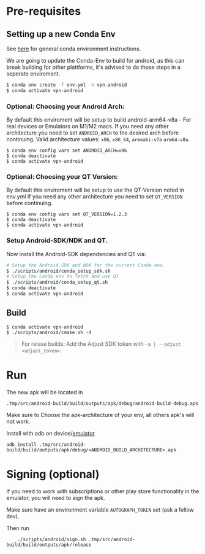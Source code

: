 # Pre-requisites

## Setting up a new Conda Env
See [here](./index.md#conda) for general conda environment instructions.

We are going to update the Conda-Env to build for android, as 
this can break building for other plattforms, it's advised to do those steps 
in a seperate enviroment. 

```bash 
$ conda env create -f env.yml -n vpn-android
$ conda activate vpn-android
```

### Optional: Choosing your Android Arch: 
By default this enviroment will be setup to build android-arm64-v8a - 
For real devices or Emulators on M1/M2 macs. 
If you need any other architecture you need to set `ANDROID_ARCH` to the desired arch before continuing.
Valid architecture values: `x86`, `x86_64`, `armeabi-v7a` `arm64-v8a`.
```
$ conda env config vars set ANDROID_ARCH=x86
$ conda deactivate
$ conda activate vpn-android
```
### Optional: Choosing your QT Version: 
By default this enviroment will be setup to use the QT-Version noted in env.yml
If you need any other architecture you need to set `QT_VERSION` before continuing.
```
$ conda env config vars set QT_VERSION=1.2.3
$ conda deactivate
$ conda activate vpn-android
```

### Setup Android-SDK/NDK and QT. 
Now install the Android-SDK dependencies and QT via:
```bash 
# Setup the Android SDK and NDK for the current Conda env.
$ ./scripts/android/conda_setup_sdk.sh
# Setup the Conda env to fetch and use QT
$ ./scripts/android/conda_setup_qt.sh
$ conda deactivate
$ conda activate vpn-android
```


## Build
```
$ conda activate vpn-android
$ ./scripts/android/cmake.sh -d 
```

> For relase builds: Add the Adjust SDK token with `-a | --adjust <adjust_token>`.


# Run

The new apk will be located in

    .tmp/src/android-build/build/outputs/apk/debug/android-build-debug.apk
Make sure to Choose the apk-architecture of your env, all others apk's will not work. 

Install with adb on device/[emulator](https://developer.android.com/studio/run/emulator#avd)


    adb install .tmp/src/android-build/build/outputs/apk/debug/<ANDROID_BUILD_ARCHITECTURE>.apk

# Signing (optional)

If you need to work with subscriptions or other play store functionality in the emulator, you will need to sign the apk.

Make sure have an environment variable `AUTOGRAPH_TOKEN` set (ask a fellow dev).

Then run
```
    ./scripts/android/sign.sh .tmp/src/android-build/build/outputs/apk/release
```